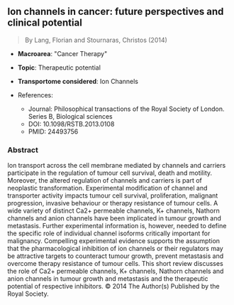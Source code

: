 ## Ion channels in cancer: future perspectives and clinical potential

> By Lang, Florian and Stournaras, Christos (2014)

- **Macroarea**: "Cancer Therapy"
- **Topic**: Therapeutic potential
- **Transportome considered**: Ion Channels

- References:
  - Journal: Philosophical transactions of the Royal Society of London. Series B, Biological sciences
  - DOI: 10.1098/RSTB.2013.0108
  - PMID: 24493756

### Abstract

Ion transport across the cell membrane mediated by channels and carriers participate in the regulation of tumour cell survival, death and motility. Moreover, the altered regulation of channels and carriers is part of neoplastic transformation. Experimental modification of channel and transporter activity impacts tumour cell survival, proliferation, malignant progression, invasive behaviour or therapy resistance of tumour cells. A wide variety of distinct Ca2+ permeable channels, K+ channels, Nathorn channels and anion channels have been implicated in tumour growth and metastasis. Further experimental information is, however, needed to define the specific role of individual channel isoforms critically important for malignancy. Compelling experimental evidence supports the assumption that the pharmacological inhibition of ion channels or their regulators may be attractive targets to counteract tumour growth, prevent metastasis and overcome therapy resistance of tumour cells. This short review discusses the role of Ca2+ permeable channels, K+ channels, Nathorn channels and anion channels in tumour growth and metastasis and the therapeutic potential of respective inhibitors. © 2014 The Author(s) Published by the Royal Society.
